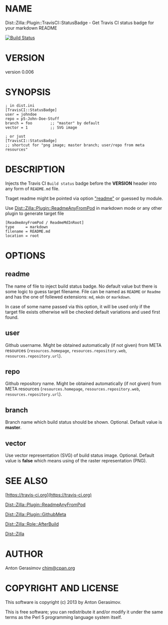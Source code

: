 # NAME

Dist::Zilla::Plugin::TravisCI::StatusBadge - Get Travis CI status badge for your markdown README

[![Build Status](https://travis-ci.org/Wu-Wu/Dist-Zilla-Plugin-TravisCI-StatusBadge.svg?branch=master)](https://travis-ci.org/Wu-Wu/Dist-Zilla-Plugin-TravisCI-StatusBadge)

# VERSION

version 0.006

# SYNOPSIS

    ; in dist.ini
    [TravisCI::StatusBadge]
    user = johndoe
    repo = p5-John-Doe-Stuff
    branch = foo        ;; "master" by default
    vector = 1          ;; SVG image

    ; or just
    [TravisCI::StatusBadge]
    ;; shortcut for "png image; master branch; user/repo from meta resources"

# DESCRIPTION

Injects the Travis CI `Build status` badge before the **VERSION** header into any form of `README.md`
file.

Traget readme might be pointed via option ["readme"](#readme) or guessed by module.

Use [Dist::Zilla::Plugin::ReadmeAnyFromPod](https://metacpan.org/pod/Dist::Zilla::Plugin::ReadmeAnyFromPod) in markdown mode or any other plugin to generate target file

    [ReadmeAnyFromPod / ReadmeMdInRoot]
    type     = markdown
    filename = README.md
    location = root

# OPTIONS

## readme

The name of file to inject build status badge. No default value but there is some logic to guess target
filename. File can be named as `README` or `Readme` and has the one of follewed extensions: `md`,
`mkdn` or `markdown`.

In case of some name passed via this option, it will be used only if the target file exists otherwise
will be checked default variations and used first found.

## user

Github username. Might be obtained automatically (if not given) from META resources (`resources.homepage`,
`resources.repository.web`, `resources.repository.url`).

## repo

Github repository name. Might be obtained automatically (if not given) from META resources
(`resources.homepage`, `resources.repository.web`, `resources.repository.url`).

## branch

Branch name which build status should be shown. Optional. Default value is **master**.

## vector

Use vector representation (SVG) of build status image. Optional. Default value is **false** which means
using of the raster representation (PNG).

# SEE ALSO

[https://travis-ci.org](https://travis-ci.org)

[Dist::Zilla::Plugin::ReadmeAnyFromPod](https://metacpan.org/pod/Dist::Zilla::Plugin::ReadmeAnyFromPod)

[Dist::Zilla::Plugin::GithubMeta](https://metacpan.org/pod/Dist::Zilla::Plugin::GithubMeta)

[Dist::Zilla::Role::AfterBuild](https://metacpan.org/pod/Dist::Zilla::Role::AfterBuild)

[Dist::Zilla](https://metacpan.org/pod/Dist::Zilla)

# AUTHOR

Anton Gerasimov <chim@cpan.org>

# COPYRIGHT AND LICENSE

This software is copyright (c) 2013 by Anton Gerasimov.

This is free software; you can redistribute it and/or modify it under
the same terms as the Perl 5 programming language system itself.
